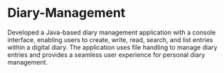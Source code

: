 # Diary-Management
Developed a Java-based diary management application with a console interface, enabling users to create, write, read, search, and list entries within a digital diary. The application uses file handling to manage diary entries and provides a seamless user experience for personal diary management.
